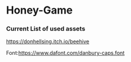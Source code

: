 # Honey-Game

### Current List of used assets
https://donhellsing.itch.io/beehive

Font:https://www.dafont.com/danbury-caps.font
